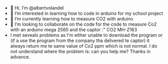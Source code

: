 - 👋 Hi, I’m @albertvolandel
- 👀 I’m interested in learning how to code in arduino for my school project
- 🌱 I’m currently learning how to measure CO2 with arduino
- 💞️ I’m looking to collaborate on the code for the code to measure Co2 with an arduino mega 2560 and the captor :" CO2 MH-Z163
- I met seveals problems as I'm either unable to download the program or 
(if a use the program from the company tha delivered te captor) it always return me te same value of Co2 ppm which is not normal.
I do not understand where the problem is: can you help me? 
Thanks in advance.
